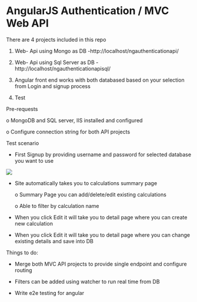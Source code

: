 AngularJS Authentication / MVC Web API  
=======================
 
There are 4 projects included in this repo
1. Web- Api using Mongo as DB -http://localhost/ngauthenticationapi/

2. Web- Api using Sql Server as DB - http://localhost/ngauthenticationapisql/

3. Angular front end works with both databased based on your selection from Login and signup process

4. Test



Pre-requests
 	
o MongoDB and SQL server, IIS installed and configured 
	
o Configure connection string for both API projects
 


Test scenario

-	First Signup by providing username and password for selected database you want to use

<img src='http://lbalaji.github.io/images/pic_log.PNG'>

-	Site automatically takes you to calculations summary page

	
	o	Summary Page you can add/delete/edit existing calculations
	
	o	Able to filter by calculation name 


-	When you click Edit it will take you to detail page where you can  create new calculation

-	When you click Edit it will take you to detail page where you can change existing details and save into DB



Things to do:


- Merge both MVC API projects to provide single endpoint and configure routing


- Filters can be added using watcher to run real time from DB
- Write e2e testing for angular
